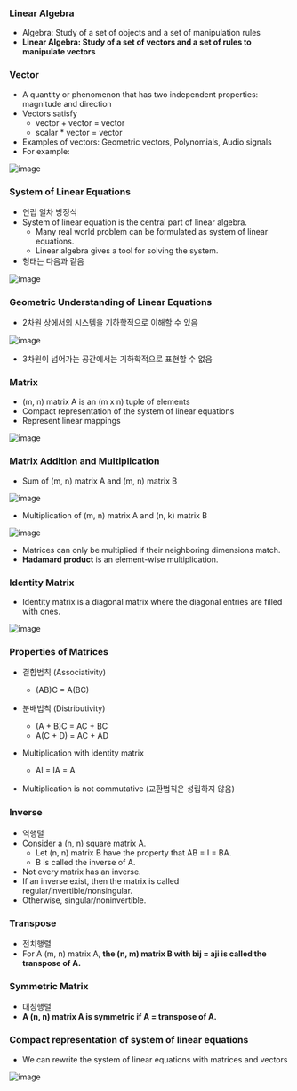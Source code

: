 ### Linear Algebra

* Algebra: Study of a set of objects and a set of manipulation rules
* <b>Linear Algebra: Study of a set of vectors and a set of rules to manipulate vectors</b>

### Vector

* A quantity or phenomenon that has two independent properties: magnitude and direction
* Vectors satisfy
    * vector + vector = vector
    * scalar * vector = vector
* Examples of vectors: Geometric vectors, Polynomials, Audio signals
* For example:

![image](https://user-images.githubusercontent.com/16822641/81254770-05b4fd00-9067-11ea-9ae4-7ee8f22fb4c4.png)

### System of Linear Equations

* 연립 일차 방정식
* System of linear equation is the central part of linear algebra.
    * Many real world problem can be formulated as system of linear equations.
    * Linear algebra gives a tool for solving the system.
* 형태는 다음과 같음

![image](https://user-images.githubusercontent.com/16822641/81255653-2f6f2380-9069-11ea-85aa-6fd0e99f10be.png)

### Geometric Understanding of Linear Equations

* 2차원 상에서의 시스템을 기하학적으로 이해할 수 있음

![image](https://user-images.githubusercontent.com/16822641/81256082-59751580-906a-11ea-9eaf-38de054c51f1.png)

* 3차원이 넘어가는 공간에서는 기하학적으로 표현할 수 없음

### Matrix

* (m, n) matrix A is an (m x n) tuple of elements
* Compact representation of the system of linear equations
* Represent linear mappings

![image](https://user-images.githubusercontent.com/16822641/81256176-a8bb4600-906a-11ea-9557-4d1dacc73189.png)

### Matrix Addition and Multiplication

* Sum of (m, n) matrix A and (m, n) matrix B

![image](https://user-images.githubusercontent.com/16822641/81257151-870f8e00-906d-11ea-889c-05b5db688757.png)

* Multiplication of (m, n) matrix A and (n, k) matrix B

![image](https://user-images.githubusercontent.com/16822641/81257178-92fb5000-906d-11ea-966e-ce4fb222f5b6.png)

* Matrices can only be multiplied if their neighboring dimensions match.
* <b>Hadamard product</b> is an element-wise multiplication.

### Identity Matrix

* Identity matrix is a diagonal matrix where the diagonal entries are filled with ones.

![image](https://user-images.githubusercontent.com/16822641/81257523-73b0f280-906e-11ea-9c19-e73f18e7ed7c.png)

### Properties of Matrices

* 결합법칙 (Associativity)
    * (AB)C = A(BC)

* 분배법칙 (Distributivity)
    * (A + B)C = AC + BC
    * A(C + D) = AC + AD

* Multiplication with identity matrix
    * AI = IA = A

* Multiplication is not commutative (교환법칙은 성립하지 않음)

### Inverse

* 역행렬
* Consider a (n, n) square matrix A.
    * Let (n, n) matrix B have the property that AB = I = BA.
    * B is called the inverse of A.
* Not every matrix has an inverse.
* If an inverse exist, then the matrix is called regular/invertible/nonsingular.
* Otherwise, singular/noninvertible.

### Transpose

* 전치행렬
* For A (m, n) matrix A, <b>the (n, m) matrix B with bij = aji is called the transpose of A.</b>

### Symmetric Matrix

* 대칭행렬
* <b>A (n, n) matrix A is symmetric if A = transpose of A.</b>

### Compact representation of system of linear equations

* We can rewrite the system of linear equations with matrices and vectors

![image](https://user-images.githubusercontent.com/16822641/81260050-2e8fbf00-9074-11ea-8dd2-28e847af0b21.png)

